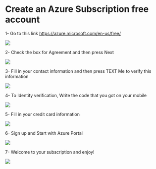 # Create an Azure Subscription free account


1- Go to this link https://azure.microsoft.com/en-us/free/

![](/source/docs/images/azure-subscription-free-account/microsoft-azure.png)

2- Check the box for Agreement and then press Next

![](/source/docs/images/azure-subscription-free-account/agreement.png)

3- Fill in your contact information and then press TEXT Me to verify this information

![](/source/docs/images/azure-subscription-free-account/phone-verification.png)

4- To Identity verification, Write the code that you got on your mobile

![](/source/docs/images/azure-subscription-free-account/verify-code.png)

5- Fill in your credit card information

![](/source/docs/images/azure-subscription-free-account/card-info.png)

6- Sign up and Start with Azure Portal

![](/source/docs/images/azure-subscription-free-account/sign-up.png)

7- Welcome to your subscription and enjoy!

![](/source/docs/images/azure-subscription-free-account/azure-account-home.png)
